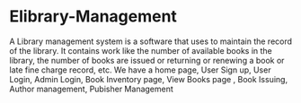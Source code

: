 # Elibrary-Management
A Library management system is a software that uses to maintain the record of the library. It contains work like the number of available books in the library, the number of books are issued or returning or renewing a book or late fine charge record, etc.
We have a home page, User Sign up, User Login, Admin Login, Book Inventory page, View Books page , Book Issuing, Author management, Pubisher Management
